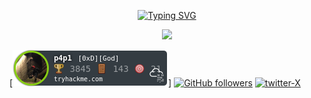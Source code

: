 <p align="center">
  <a href="https://git.io/typing-svg"><img src="https://readme-typing-svg.demolab.com?font=Micro+5&size=50&pause=1000&color=B61E1E&center=true&vCenter=true&random=false&width=435&lines=No+System+is+Safe" alt="Typing SVG" /></a>
</p>

<p align="center">
  <img src="https://github.com/XORPIOv/XORPIOv/blob/main/XORPIOv.gif" width="800" >
</p>

[![tryhackme stats](https://raw.githubusercontent.com/XORPIOv/XORPIOv/master/assets/thm_propic.png)]
[![GitHub followers](https://img.shields.io/github/followers/XORPIOv?style=social)](https://github.com/XORPIOv)
[![twitter-X](https://img.shields.io/twitter/follow/x?style=social)](https://twitter.com/x)

<!--
**XORPIOv/XORPIOv** is a ✨ _special_ ✨ repository because its `README.md` (this file) appears on your GitHub profile.

Here are some ideas to get you started:

- 🔭 I’m currently working on ...
- 🌱 I’m currently learning ...
- 👯 I’m looking to collaborate on ...
- 🤔 I’m looking for help with ...
- 💬 Ask me about ...
- 📫 How to reach me: ...
- 😄 Pronouns: ...
- ⚡ Fun fact: ...
<a href="https://www.buymeacoffee.com/xorpiov" target="_blank"><img src="https://www.buymeacoffee.com/assets/img/custom_images/orange_img.png" alt="Buy Me A Coffee" width="150" ></a>

-->
